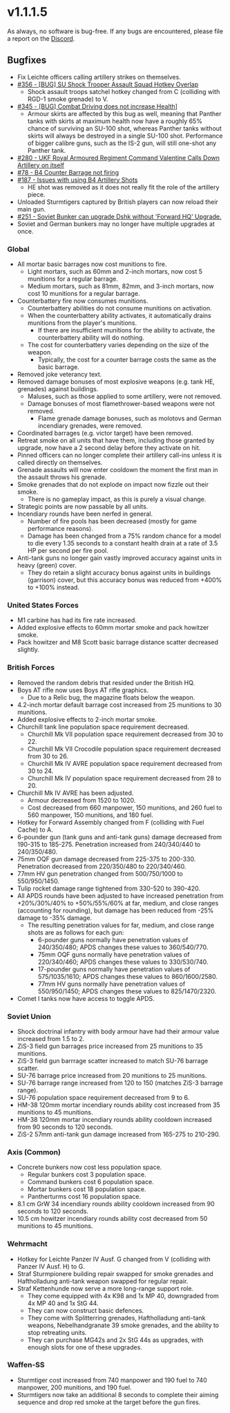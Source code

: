 # v1.1.1.5

As always, no software is bug-free. If any bugs are encountered, please file a report on the [Discord](https://discord.gg/6VeK5jhggB).

## Bugfixes

- Fix Leichte officers calling artillery strikes on themselves.
- [#356 - [BUG] SU Shock Trooper Assault Squad Hotkey Overlap](https://github.com/Stoklomolvi/Spearhead-Public/issues/356)
  - Shock assault troops satchel hotkey changed from C (colliding with RGD-1 smoke grenade) to V.
- [#345 - [BUG] Combat Driving does not increase Health](https://github.com/Stoklomolvi/Spearhead-Public/issues/345)]
  - Armour skirts are affected by this bug as well, meaning that Panther tanks with skirts at maximum health now have a roughly 65% chance of surviving an SU-100 shot, whereas Panther tanks without skirts will always be destroyed in a single SU-100 shot. Performance of bigger calibre guns, such as the IS-2 gun, will still one-shot any Panther tank.
- [#280 - UKF Royal Armoured Regiment Command Valentine Calls Down Artillery on itself](https://github.com/Stoklomolvi/Spearhead-Public/issues/280)
- [#78 - B4 Counter Barrage not firing](https://github.com/Stoklomolvi/Spearhead-Public/issues/78)
- [#187 - Issues with using B4 Artillery Shots](https://github.com/Stoklomolvi/Spearhead-Public/issues/187)
  - HE shot was removed as it does not really fit the role of the artillery piece.
- Unloaded Sturmtigers captured by British players can now reload their main gun.
- [#251 - Soviet Bunker can upgrade Dshk without 'Forward HQ' Upgrade.](https://github.com/Stoklomolvi/Spearhead-Public/issues/251)
- Soviet and German bunkers may no longer have multiple upgrades at once.

### Global

- All mortar basic barrages now cost munitions to fire.
  - Light mortars, such as 60mm and 2-inch mortars, now cost 5 munitions for a regular barrage.
  - Medium mortars, such as 81mm, 82mm, and 3-inch mortars, now cost 10 munitions for a regular barrage.
- Counterbattery fire now consumes munitions.
  - Counterbattery abilities do not consume munitions on activation.
  - When the counterbattery ability activates, it automatically drains munitions from the player's munitions.
    - If there are insufficient munitions for the ability to activate, the counterbattery ability will do nothing.
  - The cost for counterbattery varies depending on the size of the weapon.
    - Typically, the cost for a counter barrage costs the same as the basic barrage.
- Removed joke veterancy text.
- Removed damage bonuses of most explosive weapons (e.g. tank HE, grenades) against buildings.
  - Maluses, such as those applied to some artillery, were not removed.
  - Damage bonuses of most flamethrower-based weapons were not removed.
    - Flame grenade damage bonuses, such as molotovs and German incendiary grenades, were removed.
- Coordinated barrages (e.g. victor target) have been removed.
- Retreat smoke on all units that have them, including those granted by upgrade, now have a 2 second delay before they activate on hit.
- Pinned officers can no longer complete their artillery call-ins unless it is called directly on themselves.
- Grenade assaults will now enter cooldown the moment the first man in the assault throws his grenade.
- Smoke grenades that do not explode on impact now fizzle out their smoke.
  - There is no gameplay impact, as this is purely a visual change.
- Strategic points are now passable by all units.
- Incendiary rounds have been nerfed in general.
  - Number of fire pools has been decreased (mostly for game performance reasons).
  - Damage has been changed from a 75% random chance for a model to die every 1.35 seconds to a constant health drain at a rate of 3.5 HP per second per fire pool.
- Anti-tank guns no longer gain vastly improved accuracy against units in heavy (green) cover.
  - They do retain a slight accuracy bonus against units in buildings (garrison) cover, but this accuracy bonus was reduced from +400% to +100% instead.

### United States Forces

- M1 carbine has had its fire rate increased.
- Added explosive effects to 60mm mortar smoke and pack howitzer smoke.
- Pack howitzer and M8 Scott basic barrage distance scatter decreased slightly.

### British Forces

- Removed the random debris that resided under the British HQ.
- Boys AT rifle now uses Boys AT rifle graphics.
  - Due to a Relic bug, the magazine floats below the weapon.
- 4.2-inch mortar default barrage cost increased from 25 munitions to 30 munitions.
- Added explosive effects to 2-inch mortar smoke.
- Churchill tank line population space requirement decreased.
  - Churchill Mk VII population space requirement decreased from 30 to 22.
  - Churchill Mk VII Crocodile population space requirement decreased from 30 to 26.
  - Churchill Mk IV AVRE population space requirement decreased from 30 to 24.
  - Churchill Mk IV population space requirement decreased from 28 to 20.
- Churchill Mk IV AVRE has been adjusted.
  - Armour decreased from 1520 to 1020.
  - Cost decreased from 660 manpower, 150 munitions, and 260 fuel to 560 manpower, 150 munitions, and 180 fuel.
- Hotkey for Forward Assembly changed from F (colliding with Fuel Cache) to A.
- 6-pounder gun (tank guns and anti-tank guns) damage decreased from 190-315 to 185-275. Penetration increased from 240/340/440 to 240/350/480.
- 75mm OQF gun damage decreased from 225-375 to 200-330. Penetration decreased from 220/350/480 to 220/340/460.
- 77mm HV gun penetration changed from 500/750/1000 to 550/950/1450.
- Tulip rocket damage range tightened from 330-520 to 390-420.
- All APDS rounds have been adjusted to have increased penetration from +20%/30%/40% to +50%/55%/60% at far, medium, and close ranges (accounting for rounding), but damage has been reduced from -25% damage to -35% damage.
  - The resulting penetration values for far, medium, and close range shots are as follows for each gun:
    - 6-pounder guns normally have penetration values of 240/350/480; APDS changes these values to 360/540/770.
    - 75mm OQF guns normally have penetration values of 220/340/460; APDS changes these values to 330/530/740.
    - 17-pounder guns normally have penetration values of 575/1035/1610; APDS changes these values to 860/1600/2580.
    - 77mm HV guns normally have penetration values of 550/950/1450; APDS changes these values to 825/1470/2320.
- Comet I tanks now have access to toggle APDS.

### Soviet Union

- Shock doctrinal infantry with body armour have had their armour value increased from 1.5 to 2.
- ZiS-3 field gun barrages price increased from 25 munitions to 35 munitions.
- ZiS-3 field gun barrrage scatter increased to match SU-76 barrage scatter.
- SU-76 barrage price increased from 20 munitions to 25 munitions.
- SU-76 barrage range increased from 120 to 150 (matches ZiS-3 barrage range).
- SU-76 population space requirement decreased from 9 to 6.
- HM-38 120mm mortar incendiary rounds ability cost increased from 35 munitions to 45 munitions.
- HM-38 120mm mortar incendiary rounds ability cooldown increased from 90 seconds to 120 seconds.
- ZiS-2 57mm anti-tank gun damage increased from 165-275 to 210-290.

### Axis (Common)

- Concrete bunkers now cost less population space.
  - Regular bunkers cost 3 population space.
  - Command bunkers cost 6 population space.
  - Mortar bunkers cost 18 population space.
  - Pantherturms cost 16 population space.
- 8.1 cm GrW 34 incendiary rounds ability cooldown increased from 90 seconds to 120 seconds.
- 10.5 cm howitzer incendiary rounds ability cost decreased from 50 munitions to 45 munitions.

### Wehrmacht

- Hotkey for Leichte Panzer IV Ausf. G changed from V (colliding with Panzer IV Ausf. H) to G.
- Straf Sturmpionere building repair swapped for smoke grenades and Haftholladung anti-tank weapon swapped for regular repair.
- Straf Kettenhunde now serve a more long-range support role.
  - They come equipped with 4x K98 and 1x MP 40, downgraded from 4x MP 40 and 1x StG 44.
  - They can now construct basic defences.
  - They come with Splitterring grenades, Haftholladung anti-tank weapons, Nebelhandgranate 39 smoke grenades, and the ability to stop retreating units.
  - They can purchase MG42s and 2x StG 44s as upgrades, with enough slots for one of these upgrades.

### Waffen-SS

- Sturmtiger cost increased from 740 manpower and 190 fuel to 740 manpower, 200 munitions, and 190 fuel.
- Sturmtigers now take an additional 8 seconds to complete their aiming sequence and drop red smoke at the target before the gun fires.
